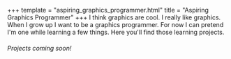 +++
template = "aspiring_graphics_programmer.html"
title = "Aspiring Graphics Programmer"
+++
I think graphics are cool. I really like graphics. When I grow up I want to be a graphics programmer. For now I can pretend I'm one while learning a few things. Here you'll find those learning projects.  

###### Projects coming soon!
